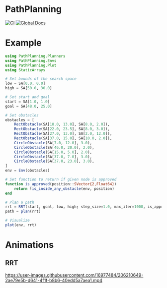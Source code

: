 # PathPlanning
[![CI](https://github.com/jinbeizame007/PathPlanning.jl/actions/workflows/ci.yml/badge.svg)](https://github.com/jinbeizame007/PathPlanning.jl/actions/workflows/ci.yml)
[![Global Docs](https://github.com/jinbeizame007/PathPlanning.jl/actions/workflows/documantation.yaml/badge.svg)](https://jinbeizame007.github.io/PathPlanning.jl/dev/)

# Example

```Julia
using PathPlanning.Planners
using PathPlanning.Envs
using PathPlanning.Plot
using StaticArrays

# Set bounds of the search space
low = SA[0.0, 0.0]
high = SA[50.0, 30.0]

# Set start and goal
start = SA[1.0, 1.0]
goal = SA[48.0, 25.0]

# Set obstacles
obstacles = [
    RectObstacle(SA[18.0, 13.0], SA[8.0, 2.0]),
    RectObstacle(SA[22.0, 23.5], SA[8.0, 3.0]),
    RectObstacle(SA[27.0, 13.0], SA[2.0, 12.0]),
    RectObstacle(SA[37.0, 15.0], SA[10.0, 2.0]),
    CircleObstacle(SA[7.0, 12.0], 3.0),
    CircleObstacle(SA[46.0, 20.0], 2.0),
    CircleObstacle(SA[15.0, 5.0], 2.0),
    CircleObstacle(SA[37.0, 7.0], 3.0),
    CircleObstacle(SA[37.0, 23.0], 3.0),
]
env = Env(obstacles)

# Set function to return if given node is approved
function is_approved(position::SVector{2,Float64})
    return !is_inside_any_obstacle(env, position)
end

# Plan a path
rrt = RRT(start, goal, low, high; step_size=1.0, max_iter=1000, is_approved=is_approved)
path = plan(rrt)

# Visualize
plot(env, rrt)
```

# Animations
## RRT
https://user-images.githubusercontent.com/16977484/206210649-2ae79e5b-d641-4f1f-b8b6-40edd5a7aea1.mp4

